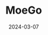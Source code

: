 ---  
layout: startup_page  
title: "MoeGo"  
id: "moego.pet"  
permalink: "/moegomoego.pet03072024/"  
website: "https://www.moego.pet/"  
funding_round: "Series A"  
funding_amount: "$24M"  
investors: "Base10 Partners, Mars Petcare's Digitalis Ventures, Conductive Ventures, Uphonest Capital"  
about: "MoeGo provides a software platform designed to streamline operations, enhance customer service, and boost growth for pet care businesses. Its all-in-one solution offers features such as multi-location management, reporting, and automation tools. The platform aims to modernize the technology infrastructure within the pet care industry."  
markets: "Pet Care, Mobile Apps, Pet, Software"  
hq: "Los Angeles, California, United States"  
founded_year: "2019"  
linkedin: "https://www.linkedin.com/company/moego"  
twitter: ""  
instagram: ""  
facebook: "https://www.facebook.com/MoeGoApp"  
crunchbase: "https://www.crunchbase.com/organization/moego"  
pitchbook: "https://pitchbook.com/profiles/company/489908-35"  

date_display: "07-Mar-2024"  
date: "2024-03-07"

# SEO Optimization  
meta_title: "MoeGo - Series A Funding ($24M)"  
meta_description: "MoeGo, MoeGo provides a software platform designed to streamline operations, enhance customer service, and boost growth for pet care businesses. Its all-in-o..."  
meta_keywords: "MoeGo, Pet Care, Mobile Apps, Pet, Software, Series A funding"  
canonical_url: "https://startup.projectstartups.com/moegomoego.pet03072024/"  
---